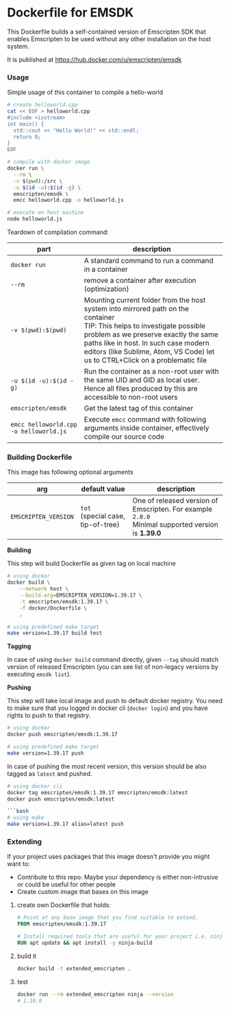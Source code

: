 # Dockerfile for EMSDK

This Dockerfile builds a self-contained version of Emscripten SDK that enables Emscripten to be used without any
other installation on the host system.

It is published at https://hub.docker.com/u/emscripten/emsdk

### Usage

Simple usage of this container to compile a hello-world
```bash
# create helloworld.cpp
cat << EOF > helloworld.cpp
#include <iostream>
int main() {
  std::cout << "Hello World!" << std::endl;
  return 0;
}
EOF
```

```bash
# compile with docker image
docker run \
  --rm \
  -v $(pwd):/src \
  -u $(id -u):$(id -g) \
  emscripten/emsdk \
  emcc helloworld.cpp -o helloworld.js

# execute on host machine
node helloworld.js
```

Teardown of compilation command:

|part|description|
|---|---|
|`docker run`| A standard command to run a command in a container|
|`--rm`|remove a container after execution (optimization)|
|`-v $(pwd):$(pwd)`|Mounting current folder from the host system into mirrored path on the container<br>TIP: This helps to investigate possible problem as we preserve exactly the same paths like in host. In such case modern editors (like Sublime, Atom, VS Code) let us to CTRL+Click on a problematic file |
|`-u $(id -u):$(id -g)`| Run the container as a non-root user with the same UID and GID as local user. Hence all files produced by this are accessible to non-root users|
|`emscripten/emsdk`|Get the latest tag of this container|
|`emcc helloworld.cpp -o helloworld.js`|Execute `emcc` command with following arguments inside container, effectively compile our source code|



### Building Dockerfile

This image has following optional arguments

| arg | default value | description |
| --- | --- | --- |
| `EMSCRIPTEN_VERSION` | `tot`<br/>(special case, tip-of-tree) | One of released version of Emscripten. For example `2.0.0`<br/> Minimal supported version is **1.39.0** |

**Building**

This step will build Dockerfile as given tag on local machine
```bash
# using docker
docker build \
    --network host \
    --build-arg=EMSCRIPTEN_VERSION=1.39.17 \
    -t emscripten/emsdk:1.39.17 \
    -f docker/Dockerfile \
    .
```
```bash
# using predefined make target
make version=1.39.17 build test
```

**Tagging**

In case of using `docker build` command directly, given `--tag` should match version of released Emscripten (you can see list of non-legacy versions by executing `emsdk list`).

**Pushing**

This step will take local image and push to default docker registry. You need to make sure that you logged in docker cli (`docker login`) and you have rights to push to that registry.

```bash
# using docker
docker push emscripten/emsdk:1.39.17
```
```bash
# using predefined make target
make version=1.39.17 push
```

In case of pushing the most recent version, this version should be also tagged as `latest` and pushed.
```bash
# using docker cli
docker tag emscripten/emsdk:1.39.17 emscripten/emsdk:latest
docker push emscripten/emsdk:latest

```bash
# using make
make version=1.39.17 alias=latest push
```

### Extending

If your project uses packages that this image doesn't provide you might want to:
* Contribute to this repo: Maybe your dependency is either non-intrusive or could be useful for other people
* Create custom image that bases on this image

1. create own Dockerfile that holds:
    ```dockerfile
    # Point at any base image that you find suitable to extend.
    FROM emscripten/emsdk:1.39.17

    # Install required tools that are useful for your project i.e. ninja-build
    RUN apt update && apt install -y ninja-build
    ```

2. build it
    ```bash
    docker build -t extended_emscripten .
    ```

3. test
    ```bash
    docker run --rm extended_emscripten ninja --version
    # 1.10.0
    ```
